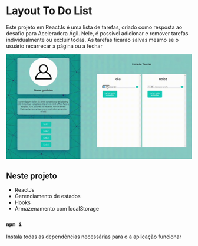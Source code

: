 # Layout To Do List
Este projeto em ReactJs é uma lista de tarefas, criado como resposta ao desafio para Aceleradora Ágil.
Nele, é possível adicionar e remover tarefas individualmente ou excluir todas. As tarefas ficarão salvas mesmo se o usuário recarrecar a página ou a fechar

<p align="center">
<img width="870" src="src\assets\to_README\layouts.gif">
</p>

## Neste projeto

* ReactJs
* Gerenciamento de estados
* Hooks
* Armazenamento com localStorage 


### `npm i`

Instala todas as dependências necessárias para o a aplicação funcionar